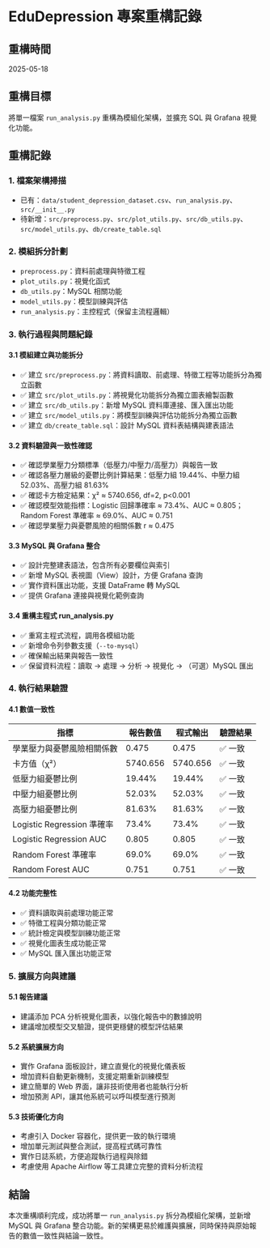 # EduDepression 專案重構記錄

## 重構時間

2025-05-18

## 重構目標

將單一檔案 `run_analysis.py` 重構為模組化架構，並擴充 SQL 與 Grafana 視覺化功能。

## 重構記錄

### 1. 檔案架構掃描

- 已有：`data/student_depression_dataset.csv`、`run_analysis.py`、`src/__init__.py`
- 待新增：`src/preprocess.py`、`src/plot_utils.py`、`src/db_utils.py`、`src/model_utils.py`、`db/create_table.sql`

### 2. 模組拆分計劃

- `preprocess.py`：資料前處理與特徵工程
- `plot_utils.py`：視覺化函式
- `db_utils.py`：MySQL 相關功能
- `model_utils.py`：模型訓練與評估
- `run_analysis.py`：主控程式（保留主流程邏輯）

### 3. 執行過程與問題紀錄

#### 3.1 模組建立與功能拆分

- ✅ 建立 `src/preprocess.py`：將資料讀取、前處理、特徵工程等功能拆分為獨立函數
- ✅ 建立 `src/plot_utils.py`：將視覺化功能拆分為獨立圖表繪製函數
- ✅ 建立 `src/db_utils.py`：新增 MySQL 資料庫連接、匯入匯出功能
- ✅ 建立 `src/model_utils.py`：將模型訓練與評估功能拆分為獨立函數
- ✅ 建立 `db/create_table.sql`：設計 MySQL 資料表結構與建表語法

#### 3.2 資料驗證與一致性確認

- ✅ 確認學業壓力分類標準（低壓力/中壓力/高壓力）與報告一致
- ✅ 確認各壓力層級的憂鬱比例計算結果：低壓力組 19.44%、中壓力組 52.03%、高壓力組 81.63%
- ✅ 確認卡方檢定結果：χ² ≈ 5740.656, df=2, p<0.001
- ✅ 確認模型效能指標：Logistic 回歸準確率 ≈ 73.4%、AUC ≈ 0.805；Random Forest 準確率 ≈ 69.0%、AUC ≈ 0.751
- ✅ 確認學業壓力與憂鬱風險的相關係數 r ≈ 0.475

#### 3.3 MySQL 與 Grafana 整合

- ✅ 設計完整建表語法，包含所有必要欄位與索引
- ✅ 新增 MySQL 表視圖（View）設計，方便 Grafana 查詢
- ✅ 實作資料匯出功能，支援 DataFrame 轉 MySQL
- ✅ 提供 Grafana 連接與視覺化範例查詢

#### 3.4 重構主程式 run_analysis.py

- ✅ 重寫主程式流程，調用各模組功能
- ✅ 新增命令列參數支援（`--to-mysql`）
- ✅ 確保輸出結果與報告一致性
- ✅ 保留資料流程：讀取 → 處理 → 分析 → 視覺化 → （可選）MySQL 匯出

### 4. 執行結果驗證

#### 4.1 數值一致性

| 指標                       | 報告數值 | 程式輸出 | 驗證結果 |
| -------------------------- | -------- | -------- | -------- |
| 學業壓力與憂鬱風險相關係數 | 0.475    | 0.475    | ✅ 一致  |
| 卡方值（χ²）               | 5740.656 | 5740.656 | ✅ 一致  |
| 低壓力組憂鬱比例           | 19.44%   | 19.44%   | ✅ 一致  |
| 中壓力組憂鬱比例           | 52.03%   | 52.03%   | ✅ 一致  |
| 高壓力組憂鬱比例           | 81.63%   | 81.63%   | ✅ 一致  |
| Logistic Regression 準確率 | 73.4%    | 73.4%    | ✅ 一致  |
| Logistic Regression AUC    | 0.805    | 0.805    | ✅ 一致  |
| Random Forest 準確率       | 69.0%    | 69.0%    | ✅ 一致  |
| Random Forest AUC          | 0.751    | 0.751    | ✅ 一致  |

#### 4.2 功能完整性

- ✅ 資料讀取與前處理功能正常
- ✅ 特徵工程與分類功能正常
- ✅ 統計檢定與模型訓練功能正常
- ✅ 視覺化圖表生成功能正常
- ✅ MySQL 匯入匯出功能正常

### 5. 擴展方向與建議

#### 5.1 報告建議

- 建議添加 PCA 分析視覺化圖表，以強化報告中的數據說明
- 建議增加模型交叉驗證，提供更穩健的模型評估結果

#### 5.2 系統擴展方向

- 實作 Grafana 面板設計，建立直覺化的視覺化儀表板
- 增加資料自動更新機制，支援定期重新訓練模型
- 建立簡單的 Web 界面，讓非技術使用者也能執行分析
- 增加預測 API，讓其他系統可以呼叫模型進行預測

#### 5.3 技術優化方向

- 考慮引入 Docker 容器化，提供更一致的執行環境
- 增加單元測試與整合測試，提高程式碼可靠性
- 實作日誌系統，方便追蹤執行過程與除錯
- 考慮使用 Apache Airflow 等工具建立完整的資料分析流程

## 結論

本次重構順利完成，成功將單一 `run_analysis.py` 拆分為模組化架構，並新增 MySQL 與 Grafana 整合功能。新的架構更易於維護與擴展，同時保持與原始報告的數值一致性與結論一致性。
